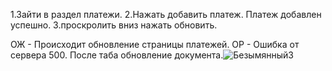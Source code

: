 1.Зайти в раздел платежи.
2.Нажать добавить платеж.
Платеж добавлен успешно.
3.проскролить вниз нажать обновить.

ОЖ - Происходит обновление страницы платежей.
ОР - Ошибка от сервера 500. После таба обновление документа.![Безымянный3](https://user-images.githubusercontent.com/100668553/158876609-8a8a52d0-19aa-4280-aa74-3a6fbefc38b5.png)
